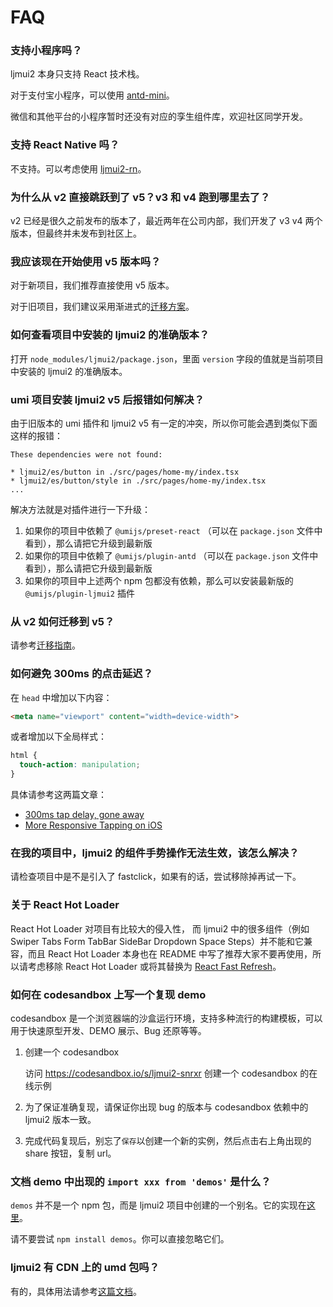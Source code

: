 # FAQ

### 支持小程序吗？

ljmui2 本身只支持 React 技术栈。

对于支付宝小程序，可以使用 [antd-mini](https://mini.ant.design/)。

微信和其他平台的小程序暂时还没有对应的孪生组件库，欢迎社区同学开发。

### 支持 React Native 吗？

不支持。可以考虑使用 [ljmui2-rn](https://github.com/ant-design/ant-design-mobile-rn)。

### 为什么从 v2 直接跳跃到了 v5？v3 和 v4 跑到哪里去了？

v2 已经是很久之前发布的版本了，最近两年在公司内部，我们开发了 v3 v4 两个版本，但最终并未发布到社区上。

### 我应该现在开始使用 v5 版本吗？

对于新项目，我们推荐直接使用 v5 版本。

对于旧项目，我们建议采用渐进式的[迁移方案](/guide/migration)。

### 如何查看项目中安装的 ljmui2 的准确版本？

打开 `node_modules/ljmui2/package.json`，里面 `version` 字段的值就是当前项目中安装的 ljmui2 的准确版本。

### umi 项目安装 ljmui2 v5 后报错如何解决？

由于旧版本的 umi 插件和 ljmui2 v5 有一定的冲突，所以你可能会遇到类似下面这样的报错：

```
These dependencies were not found:

* ljmui2/es/button in ./src/pages/home-my/index.tsx
* ljmui2/es/button/style in ./src/pages/home-my/index.tsx
...
```

解决方法就是对插件进行一下升级：

1. 如果你的项目中依赖了 `@umijs/preset-react` （可以在 `package.json` 文件中看到），那么请把它升级到最新版
2. 如果你的项目中依赖了 `@umijs/plugin-antd` （可以在 `package.json` 文件中看到），那么请把它升级到最新版
3. 如果你的项目中上述两个 npm 包都没有依赖，那么可以安装最新版的 `@umijs/plugin-ljmui2` 插件

### 从 v2 如何迁移到 v5？

请参考[迁移指南](/guide/migration)。

### 如何避免 300ms 的点击延迟？

在 `head` 中增加以下内容：

```html
<meta name="viewport" content="width=device-width">
```

或者增加以下全局样式：

```css
html {
  touch-action: manipulation;
}
```

具体请参考这两篇文章：

- [300ms tap delay, gone away](https://developers.google.com/web/updates/2013/12/300ms-tap-delay-gone-away)
- [More Responsive Tapping on iOS](https://webkit.org/blog/5610/more-responsive-tapping-on-ios/)

### 在我的项目中，ljmui2 的组件手势操作无法生效，该怎么解决？

请检查项目中是不是引入了 fastclick，如果有的话，尝试移除掉再试一下。

### 关于 React Hot Loader

React Hot Loader 对项目有比较大的侵入性， 而 ljmui2 中的很多组件（例如 Swiper Tabs Form TabBar SideBar Dropdown Space Steps）并不能和它兼容，而且 React Hot Loader 本身也在 README 中写了推荐大家不要再使用，所以请考虑移除 React Hot Loader 或将其替换为 [React Fast Refresh](https://github.com/facebook/react/issues/16604)。

### 如何在 codesandbox 上写一个复现 demo

codesandbox 是一个浏览器端的沙盒运行环境，支持多种流行的构建模板，可以用于快速原型开发、DEMO 展示、Bug 还原等等。

1. 创建一个 codesandbox

   访问 https://codesandbox.io/s/ljmui2-snrxr 创建一个 codesandbox 的在线示例

2. 为了保证准确复现，请保证你出现 bug 的版本与 codesandbox 依赖中的 ljmui2 版本一致。

3. 完成代码复现后，别忘了`保存`以创建一个新的实例，然后点击右上角出现的 share 按钮，复制 url。

### 文档 demo 中出现的 `import xxx from 'demos'` 是什么？

`demos` 并不是一个 npm 包，而是 ljmui2 项目中创建的一个别名。它的实现在[这里](https://github.com/ant-design/ant-design-mobile/blob/master/src/demos/index.ts)。

请不要尝试 `npm install demos`。你可以直接忽略它们。

### ljmui2 有 CDN 上的 umd 包吗？

有的，具体用法请参考[这篇文档](/guide/pre-built-bundles)。
